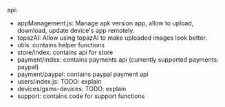api:

- appManagement.js: Manage apk version app, allow to upload, download, update device's app remotely. 
- topazAI: Allow using topazAI to make uploaded images look better.
- utils: contains helper functions
- store/index: contains api for store
- payment/index: contains payments api (currently supported payments: paypal) 
- payment/paypal: contains paypal payment api
- users/index.js: TODO: explain
- devices/gsms-devices: TODO: explain
- support: contains code for support functions


